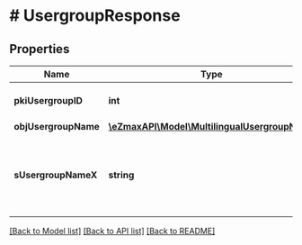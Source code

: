 # # UsergroupResponse

## Properties

Name | Type | Description | Notes
------------ | ------------- | ------------- | -------------
**pkiUsergroupID** | **int** | The unique ID of the Usergroup |
**objUsergroupName** | [**\eZmaxAPI\Model\MultilingualUsergroupName**](MultilingualUsergroupName.md) |  |
**sUsergroupNameX** | **string** | The Name of the Usergroup in the language of the requester | [optional]

[[Back to Model list]](../../README.md#models) [[Back to API list]](../../README.md#endpoints) [[Back to README]](../../README.md)

